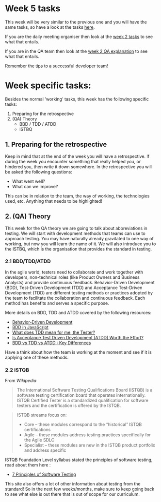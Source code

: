 # Week 5 tasks

This week will be very similar to the previous one and you will have the same tasks, so have a look at the tasks [here](../week2/MAKEME.md).

If you are the daily meeting organiser then look at the [week 2 tasks](../week2/MAKEME.md) to see what that entails.

If you are in the QA team then look at the [week 2 QA explanation](../week2/MAKEME.md) to see what that entails.

Remember the [tips](../TIPS.md) to a successful developer team!

# Week specific tasks:

Besides the normal 'working' tasks, this week has the following specific tasks:

1. Preparing for the retrospective
2. (QA) Theory
   - BBD / TDD / ATDD
   - ISTBQ

## 1. Preparing for the retrospective

Keep in mind that at the end of the week you will have a retrospective. If during the week you encounter something that really helped you, or hindered you, then write it down somewhere. In the retrospective you will be asked the following questions:

- What went well?
- What can we improve?

This can be in relation to the team, the way of working, the technologies used, etc. Anything that needs to be highlighted!

## 2. (QA) Theory

This week for the QA theory we are going to talk about abbreviations in testing. We will start with development methods that teams can use to approach testing. You may have naturally already gravitated to one way of working, but now you will learn the name of it. We will also introduce you to the ISTBQ, which is the organisation that provides the standard in testing.

### 2.1 BDD/TDD/ATDD

In the agile world, testers need to collaborate and work together with developers, non-technical roles (like Product Owners and Business Analysts) and provide continuous feedback. Behavior-Driven Development (BDD), Test-Driven Development (TDD) and Acceptance Test-Driven Development (TDD) are different testing methods or practices adopted by the team to facilitate the collaboration and continuous feedback. Each method has benefits and serves a specific purpose.

More details on BDD, TDD and ATDD covered by the following resources:

- [Behavior-Driven Development](https://www.linkedin.com/learning/behavior-driven-development/collaboration-with-behavior-driven-development-bdd)
- [BDD in JavaScript](https://www.sitepoint.com/bdd-javascript-cucumber-gherkin/)
- [What does TDD mean for me, the Tester?](https://www.ministryoftesting.com/dojo/series/the-testing-planet-archive/lessons/what-does-tdd-mean-for-me-the-tester)
- [Is Acceptance Test Driven Development (ATDD) Worth the Effort?](https://www.ministryoftesting.com/dojo/lessons/is-acceptance-test-driven-development-atdd-worth-the-effort)
- [BDD vs TDD vs ATDD : Key Differences](https://www.browserstack.com/guide/tdd-vs-bdd-vs-atdd)

Have a think about how the team is working at the moment and see if it is applying one of these methods.

### 2.2 ISTQB

From _Wikipedia_

> The International Software Testing Qualifications Board (ISTQB) is a software testing certification board that operates internationally. ISTQB Certified Tester is a standardized qualification for software testers and the certification is offered by the ISTQB.

> ISTQB streams focus on:
>
> - Core – these modules correspond to the “historical” ISTQB certifications
> - Agile – these modules address testing practices specifically for the Agile SDLC
> - Specialist – these modules are new in the ISTQB product portfolio and address specific

ISTQB Foundation Level syllabus stated the principles of software testing, read about them here :

- [7 Principles of Software Testing](https://www.toolsqa.com/software-testing/principles-of-software-testing/)

This site also offers a lot of other information about testing from the standard! So in the next few weeks/months, make sure to keep going back to see what else is out there that is out of scope for our curriculum.
